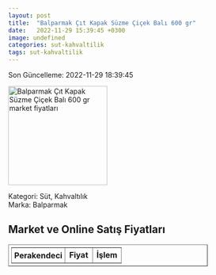 ```yaml
---
layout: post
title:  "Balparmak Çıt Kapak Süzme Çiçek Balı 600 gr"
date:   2022-11-29 15:39:45 +0300
image: undefined
categories: sut-kahvaltilik
tags: sut-kahvaltilik
---
```


Son Güncelleme: 2022-11-29 18:39:45

<img src="undefined" width="200" alt="Balparmak Çıt Kapak Süzme Çiçek Balı 600 gr market fiyatları" />

Kategori: Süt, Kahvaltılık
<br />
Marka: Balparmak

<h2>Market ve Online Satış Fiyatları</h2>

<table border="1" style="padding: 5px;width:80%;">
  <tr>
    <td style="padding: 5px;"><strong>Perakendeci</strong></td>
    <td><strong>Fiyat</strong></td>
    <td><strong>İşlem</strong></td>
  </tr>
  
</table>
